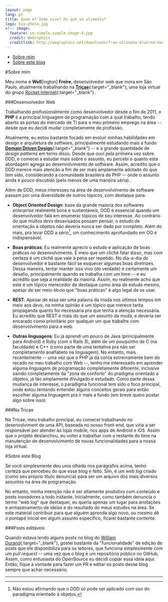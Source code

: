 ```yaml
---
layout: page
lang: pt
title: Quem é? Onde vive? Do quê se alimenta?
logo: bio-photo.jpg
<!-- image:
  feature: so-simple-sample-image-4.jpg
  credit: WeGraphics
  creditlink: http://wegraphics.net/downloads/free-ultimate-blurred-background-pack/ -->
---
```


- [Sobre mim](#about_me)
- [Sobre este blog](#about_blog)

#<a name="about_me"></a>Sobre mim

Meu nome é **Well**[ington] **Freire**, desenvolvedor web que mora em São Paulo, atualmente trabalhando na [**Tricae**](http://www.tricae.com.br){:target="_blank"}, uma loja virtual do grupo [Rocket Internet](https://www.rocket-internet.com){:target="_blank"}.

###Desenvolvedor Web

Trabalhando profissionalmente como desenvolvedor desde o fim de 2011, o **PHP** é a principal linguagem de programação com a qual trabalho, tendo aberto as portas do mercado de TI para o meu primeiro emprego na área -- desde que eu decidi mudar completamente de profissão.

Atualmente, eu estou bastante focado em evoluir minhas habilidades em design e arquitetura de software, principalmente estudando mais a fundo [**Domain Driven Design**](http://dddcommunity.org/learning-ddd/what_is_ddd/){:target="_blank"} -- e a grande quantidade de *design patterns* em torno disso. Desde que ouvi pela primeira vez sobre DDD, e comecei a estudar mais sobre o assunto, eu percebi o quanto esta abordagem agrega ao desenvolvimento de software. Assim, acredito que o DDD merece mais atenção a fim de ser mais amplamente adotado do que tem sido, considerando a comunidade brasileira de PHP -- onde o assunto ainda é pouco discutido (pelo menos de uma maneira séria).

Além de DDD, meus interesses na área de desenvolvimento de software passam por uma diversidade de outros tópicos, com destaque para:

- **Object Oriented Design**: base da grande maioria dos softwares *enterprise* realmente bons e sustentáveis, OOD é essencial quando um desenvolvedor fala em enumerar tópicos de seu interesse. Ao contrário do que muitos *devs* desavisados possam pensar, o estudo de orientação a objetos não deveria nunca ser dado por completo. Além do mais, pra levar DDD a sério[^1], um conhecimento aprofundado em OO é indispensável.

- **Boas práticas**: Eu realmente aprecio o estudo e aplicação de boas práticas no desenvolvimento. É meio que um clichê falar disso, mas com certeza é um clichê que vale à pena ser repetido. No dia-a-dia do desenvolvedor é bastante fácil se esquecer algumas boas diretrizes. Dessa maneira, tentar manter isso vivo (de verdade) é certamente um desafio, principalmente quando se trabalha com um time -- e eu acredito que seja a realidade da maioria. Assim, eu realmente acho que este é um tópico merecedor de destaque como área de estudo mesmo, apesar de ser meio óbvio que "boas práticas" é algo legal de se usar.

- **REST**: Apesar de essa ser uma palavra da moda nos últimos tempos em meio aos *devs*, na minha opinião é um tópico que merece tanta propaganda quanto for necessária pra que tenha a atenção necessária. Eu acredito que REST é mais do que um assunto da moda, e deveria ser encarado como prioritário por qualquer um que trabalhe com desenvolvimento para a web.

- **Outras linguagens**: Eu já aprendi um pouco de Java (principalmente para Android) e Ruby (com o Rails 3), além de um pouquinho de C (na faculdade) e C++ (como parte de uma tentativa pra não ser completamente analfabeto na linguagem). No entanto, mais recentemente -- uma vez que o PHP já dá conta extremamente bem do recado no meu trabalho com Web --, tenho me interessado em aprender alguma linguagem de programação completamente diferente, inclusive saindo completamente da "zona de conforto" do pradigma orientado a objetos, já tão amplamente divulgado e estudado. Como parte dessa mudança de interesse, o paradigma funcional tem sido o foco principal, onde estou tentando entender alguns conceitos gerais para então escolher alguma linguagem pra ir mais a fundo (em breve quero postar algo sobre isso).

###Na Tricae

Na Tricae, meu trabalho principal, eu comecei trabalhando no desenvolviment de uma API, baseada no nosso front-end, que viria a ser responsável por atender às lojas mobile, nos apps de Android e iOS. Assim que o projeto deslanchou, eu voltei a trabalhar com o restante do time na manutenção de desenvolvimento de novas funcionalidades para a nossa loja virtual.

#<a name="about_blog"></a>Sobre este Blog

Se você simplesmente deu uma olhada nos parágrafos acima, tenho certeza que percebeu do que esse blog é feito. Sim, é um *web log* criado (como seu próprio título denuncia) para ser um arquivo dos mais diversos assuntos na área de programação.

No entanto, minha intenção não é ser altamente produtivo com conteúdo e posts inovadores a todo instante. Inicialmente, como também denuncia o termo "web log" que destaquei, eu queria apenas um lugar para anotações e armazenamento de ideias e do resultado do meus estudos na área. Se este material contribuir para que alguém aprenda algo novo, ou mesmo dê o pontapé inicial em algum assunto específico, ficarei bastante contente.

###Posts editáveis

Quando estava lendo alguns posts no blog do [William Durand](http://williamdurand.fr/){:target="_blank"}, gostei bastante da "funcionalidade" de edição de posts que ele disponibiliza para os leitores, que funciona simplesmente com um *pull request* -- uma vez que o blog é um repositório público no GitHub. Assim, como entusiasta do OpenSource eu decidi copiar essa ideia aqui. Então, fique à vontade para fazer um PR e editar os posts desse blog sempre que achar necessário.

---

[^1]: Não estou afirmando que o DDD só pode ser aplicado com uso do paradigma orientado à objetos.
